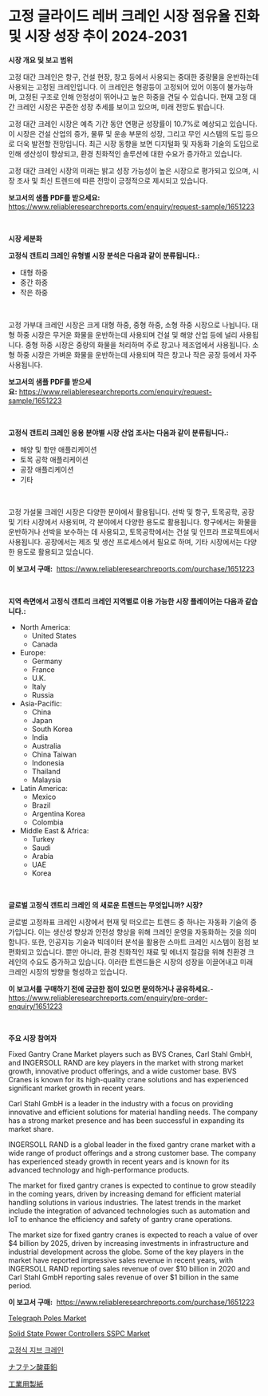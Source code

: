 <p><h1>고정 글라이드 레버 크레인 시장 점유율 진화 및 시장 성장 추이 2024-2031</h1></p><p><strong>시장 개요 및 보고 범위</strong></p>
<p><p>고정 대간 크레인은 항구, 건설 현장, 창고 등에서 사용되는 중대한 중량물을 운반하는데 사용되는 고정된 크레인입니다. 이 크레인은 형광등이 고정되어 있어 이동이 불가능하며, 고정된 구조로 인해 안정성이 뛰어나고 높은 하중을 견딜 수 있습니다. 현재 고정 대간 크레인 시장은 꾸준한 성장 추세를 보이고 있으며, 미래 전망도 밝습니다. </p><p>고정 대간 크레인 시장은 예측 기간 동안 연평균 성장률이 10.7%로 예상되고 있습니다. 이 시장은 건설 산업의 증가, 물류 및 운송 부문의 성장, 그리고 무인 시스템의 도입 등으로 더욱 발전할 전망입니다. 최근 시장 동향을 보면 디지털화 및 자동화 기술의 도입으로 인해 생산성이 향상되고, 환경 친화적인 솔루션에 대한 수요가 증가하고 있습니다.</p><p>고정 대간 크레인 시장의 미래는 밝고 성장 가능성이 높은 시장으로 평가되고 있으며, 시장 조사 및 최신 트렌드에 따른 전망이 긍정적으로 제시되고 있습니다.</p></p>
<p><strong>보고서의 샘플 PDF를 받으세요:</strong> <a href="https://www.reliableresearchreports.com/enquiry/request-sample/1651223">https://www.reliableresearchreports.com/enquiry/request-sample/1651223</a></p>
<p>&nbsp;</p>
<p><strong>시장 세분화</strong></p>
<p><strong>고정식 갠트리 크레인 유형별 시장 분석은 다음과 같이 분류됩니다.:</strong></p>
<p><ul><li>대형 하중</li><li>중간 하중</li><li>작은 하중</li></ul></p>
<p>&nbsp;</p>
<p><p>고정 가부대 크레인 시장은 크게 대형 하중, 중형 하중, 소형 하중 시장으로 나뉩니다. 대형 하중 시장은 무거운 화물을 운반하는데 사용되며 건설 및 해양 산업 등에 널리 사용됩니다. 중형 하중 시장은 중량의 화물을 처리하며 주로 창고나 제조업에서 사용됩니다. 소형 하중 시장은 가벼운 화물을 운반하는데 사용되며 작은 창고나 작은 공장 등에서 자주 사용됩니다.</p></p>
<p><strong>보고서의 샘플 PDF를 받으세요:</strong>&nbsp;<a href="https://www.reliableresearchreports.com/enquiry/request-sample/1651223">https://www.reliableresearchreports.com/enquiry/request-sample/1651223</a></p>
<p>&nbsp;</p>
<p><strong> 고정식 갠트리 크레인 응용 분야별 시장 산업 조사는 다음과 같이 분류됩니다.:</strong></p>
<p><ul><li>해양 및 항만 애플리케이션</li><li>토목 공학 애플리케이션</li><li>공장 애플리케이션</li><li>기타</li></ul></p>
<p>&nbsp;</p>
<p><p>고정 가설물 크레인 시장은 다양한 분야에서 활용됩니다. 선박 및 항구, 토목공학, 공장 및 기타 시장에서 사용되며, 각 분야에서 다양한 용도로 활용됩니다. 항구에서는 화물을 운반하거나 선박을 보수하는 데 사용되고, 토목공학에서는 건설 및 인프라 프로젝트에서 사용됩니다. 공장에서는 제조 및 생산 프로세스에서 필요로 하며, 기타 시장에서는 다양한 용도로 활용되고 있습니다.</p></p>
<p><strong>이 보고서 구매:</strong>&nbsp; <a href="https://www.reliableresearchreports.com/purchase/1651223">https://www.reliableresearchreports.com/purchase/1651223</a></p>
<p>&nbsp;</p>
<p><strong>지역 측면에서 고정식 갠트리 크레인 지역별로 이용 가능한 시장 플레이어는 다음과 같습니다.:</strong></p>
<p><ul>
    <li>
        North America:
        <ul>
            <li>United States</li>
            <li>Canada</li>
        </ul>
    </li>
    <li>
        Europe:
        <ul>
            <li>Germany</li>
            <li>France</li>
            <li>U.K.</li>
            <li>Italy</li>
            <li>Russia</li>
        </ul>
    </li>
    <li>
        Asia-Pacific:
        <ul>
            <li>China</li>
            <li>Japan</li>
            <li>South Korea</li>
            <li>India</li>
            <li>Australia</li>
            <li>China Taiwan</li>
            <li>Indonesia</li>
            <li>Thailand</li>
            <li>Malaysia</li>
        </ul>
    </li>
    <li>
        Latin America:
        <ul>
            <li>Mexico</li>
            <li>Brazil</li>
            <li>Argentina Korea</li>
            <li>Colombia</li>
        </ul>
    </li>
    <li>
        Middle East & Africa:
        <ul>
            <li>Turkey</li>
            <li>Saudi</li>
            <li>Arabia</li>
            <li>UAE</li>
            <li>Korea</li>
        </ul>
    </li>
    </ul></p>
<p>&nbsp;</p>
<p><strong>글로벌 고정식 갠트리 크레인 의 새로운 트렌드는 무엇입니까? 시장?</strong></p>
<p><p>글로벌 고정좌표 크레인 시장에서 현재 및 떠오르는 트렌드 중 하나는 자동화 기술의 증가입니다. 이는 생산성 향상과 안전성 향상을 위해 크레인 운영을 자동화하는 것을 의미합니다. 또한, 인공지능 기술과 빅데이터 분석을 활용한 스마트 크레인 시스템이 점점 보편화되고 있습니다. 뿐만 아니라, 환경 친화적인 재료 및 에너지 절감을 위해 친환경 크레인의 수요도 증가하고 있습니다. 이러한 트렌드들은 시장의 성장을 이끌어내고 미래 크레인 시장의 방향을 형성하고 있습니다.</p></p>
<p><strong>이 보고서를 구매하기 전에 궁금한 점이 있으면 문의하거나 공유하세요.</strong>- <a href="https://www.reliableresearchreports.com/enquiry/pre-order-enquiry/1651223">https://www.reliableresearchreports.com/enquiry/pre-order-enquiry/1651223</a></p>
<p>&nbsp;</p>
<p><strong>주요 시장 참여자</strong></p>
<p><p>Fixed Gantry Crane Market players such as BVS Cranes, Carl Stahl GmbH, and INGERSOLL RAND are key players in the market with strong market growth, innovative product offerings, and a wide customer base. BVS Cranes is known for its high-quality crane solutions and has experienced significant market growth in recent years. </p><p>Carl Stahl GmbH is a leader in the industry with a focus on providing innovative and efficient solutions for material handling needs. The company has a strong market presence and has been successful in expanding its market share.</p><p>INGERSOLL RAND is a global leader in the fixed gantry crane market with a wide range of product offerings and a strong customer base. The company has experienced steady growth in recent years and is known for its advanced technology and high-performance products.</p><p>The market for fixed gantry cranes is expected to continue to grow steadily in the coming years, driven by increasing demand for efficient material handling solutions in various industries. The latest trends in the market include the integration of advanced technologies such as automation and IoT to enhance the efficiency and safety of gantry crane operations.</p><p>The market size for fixed gantry cranes is expected to reach a value of over $4 billion by 2025, driven by increasing investments in infrastructure and industrial development across the globe. Some of the key players in the market have reported impressive sales revenue in recent years, with INGERSOLL RAND reporting sales revenue of over $10 billion in 2020 and Carl Stahl GmbH reporting sales revenue of over $1 billion in the same period.</p></p>
<p><strong>이 보고서 구매:</strong>&nbsp;&nbsp;<a href="https://www.reliableresearchreports.com/purchase/1651223">https://www.reliableresearchreports.com/purchase/1651223</a></p>
<p><p><a href="https://github.com/gdfhhhj/Market-Research-Report-List-3/blob/main/telegraph-poles-market.md">Telegraph Poles Market</a></p><p><a href="https://github.com/julyju69/Market-Research-Report-List-2/blob/main/solid-state-power-controllers-sspc-market.md">Solid State Power Controllers SSPC Market</a></p><p><a href="https://github.com/Howaoole34545/Market-Research-Report-List-1/blob/main/413971110325.md">고정식 지브 크레인</a></p><p><a href="https://github.com/AaronVargas43/Market-Research-Report-List-1/blob/main/206778911358.md">ナフテン酸亜鉛</a></p><p><a href="https://github.com/oqoeusbvpadwjs08/Market-Research-Report-List-1/blob/main/728121311357.md">工業用製紙</a></p></p>
